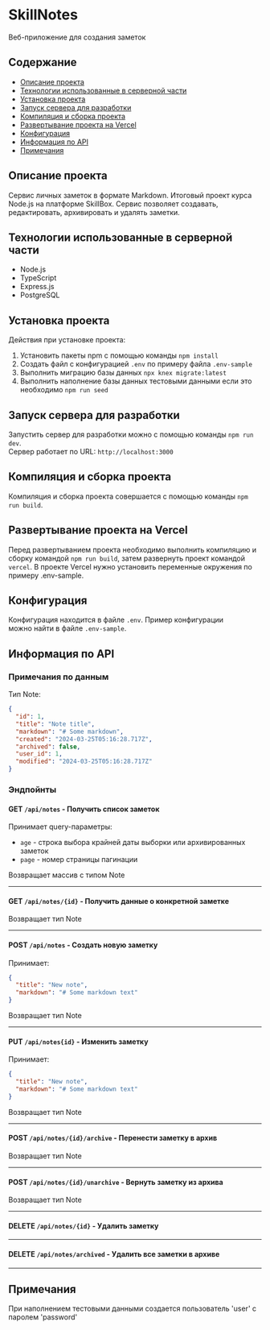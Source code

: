 # SkillNotes

Веб-приложение для создания заметок

## Содержание

* [Описание проекта](#описание-проекта)
* [Технологии использованные в серверной части](#технологии-использованные-в-серверной-части)
* [Установка проекта](#установка-проекта)
* [Запуск сервера для разработки](#запуск-сервера-для-разработки)
* [Компиляция и сборка проекта](#компиляция-и-сборка-проекта)
* [Развертывание проекта на Vercel](#развертывание-проекта-на-vercel)
* [Конфигурация](#конфигурация)
* [Информация по API](#информация-по-api)
* [Примечания](#примечания)

## Описание проекта

Сервис личных заметок в формате Markdown. Итоговый проект курса Node.js на
платформе SkillBox.
Сервис позволяет создавать, редактировать, архивировать и удалять заметки.

## Технологии использованные в серверной части

* Node.js
* TypeScript
* Express.js
* PostgreSQL

## Установка проекта

Действия при установке проекта:

1. Установить пакеты npm с помощью команды `npm install`
2. Создать файл с конфигурацией `.env` по примеру файла `.env-sample`
3. Выполнить миграцию базы данных `npx knex migrate:latest`
4. Выполнить наполнение базы данных тестовыми данными если это необходимо
  `npm run seed`

## Запуск сервера для разработки

Запустить сервер для разработки можно с помощью команды `npm run dev`.  
Сервер работает по URL: `http://localhost:3000`

## Компиляция и сборка проекта

Компиляция и сборка проекта совершается с помощью команды `npm run build`.

## Развертывание проекта на Vercel

Перед развертыванием проекта необходимо выполнить компиляцию и сборку
командой `npm run build`, затем развернуть проект командой `vercel`.
В проекте Vercel нужно установить переменные окружения по примеру .env-sample.

## Конфигурация

Конфигурация находится в файле `.env`. Пример конфигурации  
можно найти в файле `.env-sample`.

## Информация по API

### Примечания по данным

Тип Note:

```json
{
  "id": 1,
  "title": "Note title",
  "markdown": "# Some markdown",
  "created": "2024-03-25T05:16:28.717Z",
  "archived": false,
  "user_id": 1,
  "modified": "2024-03-25T05:16:28.717Z"
}
```

### Эндпойнты

#### GET `/api/notes` - Получить список заметок

Принимает query-параметры:

* `age` - строка выбора крайней даты выборки или архивированных заметок
* `page` - номер страницы пагинации

Возвращает массив с типом Note

---

#### GET `/api/notes/{id}` - Получить данные о конкретной заметке

Возвращает тип Note

---

#### POST `/api/notes` - Создать новую заметку

Принимает:

```json
{
  "title": "New note",
  "markdown": "# Some markdown text"
}
```

Возвращает тип Note

---

#### PUT `/api/notes{id}` - Изменить заметку

Принимает:

```json
{
  "title": "New note",
  "markdown": "# Some markdown text"
}
```

Возвращает тип Note

---

#### POST `/api/notes/{id}/archive` - Перенести заметку в архив

Возвращает тип Note

---

#### POST `/api/notes/{id}/unarchive` - Вернуть заметку из архива

Возвращает тип Note

---

#### DELETE `/api/notes/{id}` - Удалить заметку

---

#### DELETE `/api/notes/archived` - Удалить все заметки в архиве

---

## Примечания

При наполнением тестовыми данными создается пользователь 'user' с паролем
'password'
